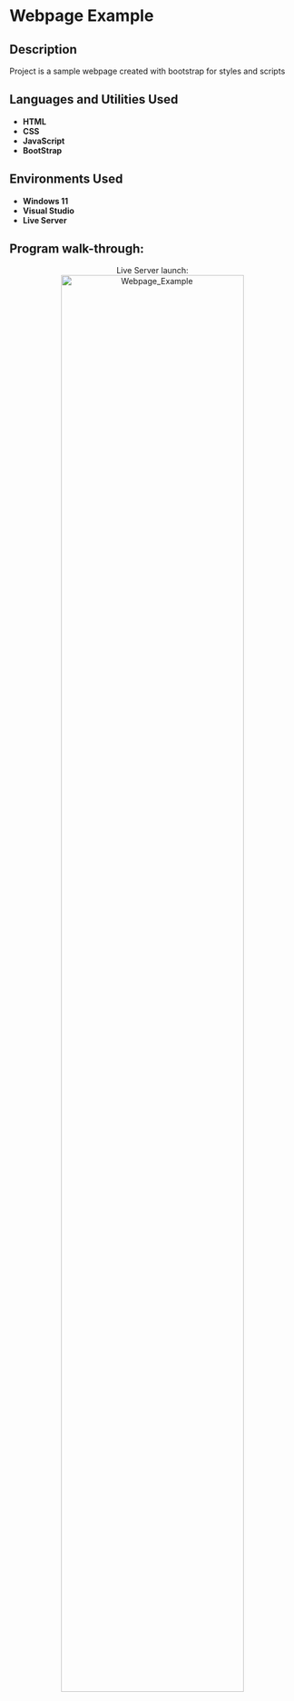 <h1>Webpage Example</h1>

<h2>Description</h2>
Project is a sample webpage created with bootstrap for styles and scripts
<br />


<h2>Languages and Utilities Used</h2>

- <b>HTML</b> 
- <b>CSS</b>
- <b>JavaScript</b> 
- <b>BootStrap</b>


<h2>Environments Used </h2>

- <b>Windows 11</b> 
- <b>Visual Studio</b> 
- <b>Live Server</b> 

<h2>Program walk-through:</h2>

<p align="center">
Live Server launch: <br/>
<img src= "https://imgur.com/Kh6oTED" height="80%" width="80%" alt="Webpage_Example"/>
<br />
<br />

</p>


